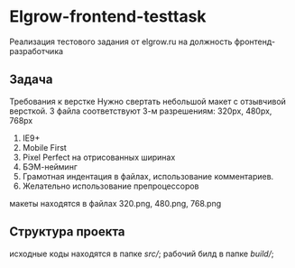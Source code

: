 Elgrow-frontend-testtask
========================

Реализация тестового задания от elgrow.ru на должность
фронтенд-разработчика

Задача
-------

Требования к верстке
Нужно свертать небольшой макет с отзывчивой версткой. 
3 файла соответствуют 3-м разрешениям: 320px, 480px, 768px

1) IE9+
2) Mobile First
3) Pixel Perfect на отрисованных ширинах
4) БЭМ-нейминг
5) Грамотная индентация в файлах, использование комментариев.
6) Желательно использование препроцессоров

макеты находятся в файлах 320.png, 480.png, 768.png

Структура проекта
-----------------

исходные коды находятся в папке *src/*;
рабочий билд в папке *build/*;


